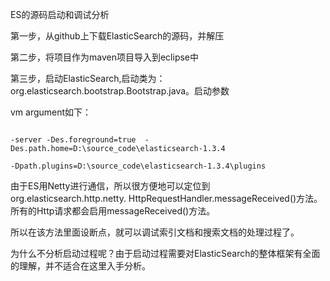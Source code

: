 ES的源码启动和调试分析

第一步，从github上下载ElasticSearch的源码，并解压

第二步，将项目作为maven项目导入到eclipse中

第三步，启动ElasticSearch,启动类为：org.elasticsearch.bootstrap.Bootstrap.java。启动参数

vm argument如下：

```

-server -Des.foreground=true  -Des.path.home=D:\source_code\elasticsearch-1.3.4

-Dpath.plugins=D:\source_code\elasticsearch-1.3.4\plugins

```

由于ES用Netty进行通信，所以很方便地可以定位到org.elasticsearch.http.netty. HttpRequestHandler.messageReceived()方法。所有的Http请求都会启用messageReceived()方法。

所以在该方法里面设断点，就可以调试索引文档和搜索文档的处理过程了。

为什么不分析启动过程呢？由于启动过程需要对ElasticSearch的整体框架有全面的理解，并不适合在这里入手分析。


